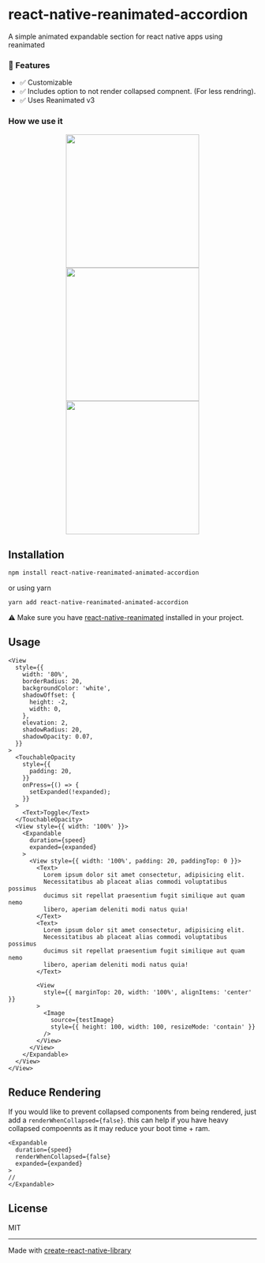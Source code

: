 # react-native-reanimated-accordion
A simple animated expandable section for react native apps using reanimated

### 🦄 Features
- ✅  Customizable
- ✅  Includes option to not render collapsed compnent. (For less rendring).
- ✅  Uses Reanimated v3


### How we use it
<p align="center">
<img src="https://github.com/Malaa-tech/react-native-reanimated-accordion/assets/24798045/3ab1463f-f200-4f41-943f-7ea74ad20adf" width="270"/>
<img src="https://github.com/Malaa-tech/react-native-reanimated-accordion/assets/24798045/e613f0f0-261c-448b-b8b3-4f9f428302a8" width="270"/>
<img src="https://github.com/Malaa-tech/react-native-reanimated-accordion/assets/24798045/3cc703f3-e674-41e0-9489-dae80dd28d52" width="270"/>
</p>

## Installation

```sh
npm install react-native-reanimated-animated-accordion
```
or using yarn
```sh
yarn add react-native-reanimated-animated-accordion
```

⚠️ Make sure you have [react-native-reanimated](https://docs.swmansion.com/react-native-reanimated/) installed in your project.


## Usage

```tsx | pure
<View
  style={{
    width: '80%',
    borderRadius: 20,
    backgroundColor: 'white',
    shadowOffset: {
      height: -2,
      width: 0,
    },
    elevation: 2,
    shadowRadius: 20,
    shadowOpacity: 0.07,
  }}
>
  <TouchableOpacity
    style={{
      padding: 20,
    }}
    onPress={() => {
      setExpanded(!expanded);
    }}
  >
    <Text>Toggle</Text>
  </TouchableOpacity>
  <View style={{ width: '100%' }}>
    <Expandable
      duration={speed}
      expanded={expanded}
    >
      <View style={{ width: '100%', padding: 20, paddingTop: 0 }}>
        <Text>
          Lorem ipsum dolor sit amet consectetur, adipisicing elit.
          Necessitatibus ab placeat alias commodi voluptatibus possimus
          ducimus sit repellat praesentium fugit similique aut quam nemo
          libero, aperiam deleniti modi natus quia!
        </Text>
        <Text>
          Lorem ipsum dolor sit amet consectetur, adipisicing elit.
          Necessitatibus ab placeat alias commodi voluptatibus possimus
          ducimus sit repellat praesentium fugit similique aut quam nemo
          libero, aperiam deleniti modi natus quia!
        </Text>

        <View
          style={{ marginTop: 20, width: '100%', alignItems: 'center' }}
        >
          <Image
            source={testImage}
            style={{ height: 100, width: 100, resizeMode: 'contain' }}
          />
        </View>
      </View>
    </Expandable>
  </View>
</View>
```


## Reduce Rendering
If you would like to prevent collapsed components from being rendered, just add a `renderWhenCollapsed={false}`.
this can help if you have heavy collapsed compoennts as it may reduce your boot time + ram.

```tsx | pure
<Expandable
  duration={speed}
  renderWhenCollapsed={false}
  expanded={expanded}
>
//
</Expandable>
```


## License

MIT

---

Made with [create-react-native-library](https://github.com/callstack/react-native-builder-bob)
